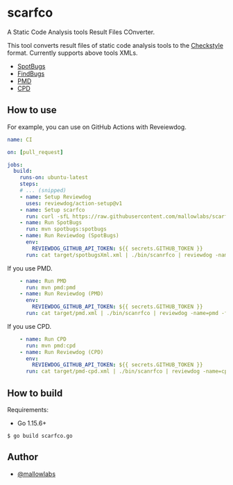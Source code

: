 # scarfco

A Static Code Analysis tools Result Files COnverter.

This tool converts result files of static code analysis tools to the [Checkstyle](https://checkstyle.sourceforge.io/) format.
Currently supports above tools XMLs.

* [SpotBugs](https://spotbugs.github.io/)
* [FindBugs](http://findbugs.sourceforge.net/)
* [PMD](https://pmd.github.io/)
* [CPD](https://pmd.github.io/latest/pmd_userdocs_cpd.html)

## How to use

For example, you can use on GitHub Actions with Reveiewdog.


```yaml
name: CI

on: [pull_request]

jobs:
  build:
    runs-on: ubuntu-latest
    steps:
    # ... (snipped)
    - name: Setup Reviewdog
      uses: reviewdog/action-setup@v1
    - name: Setup scarfco
      run: curl -sfL https://raw.githubusercontent.com/mallowlabs/scarfco/main/install.sh | sh -s
    - name: Run SpotBugs
      run: mvn spotbugs:spotbugs
    - name: Run Reviewdog (SpotBugs)
      env:
        REVIEWDOG_GITHUB_API_TOKEN: ${{ secrets.GITHUB_TOKEN }}
      run: cat target/spotbugsXml.xml | ./bin/scanrfco | reviewdog -name=spotbugs -f=checkstyle -reporter=github-pr-review -diff="git diff ${{ github.event.pull_request.base.sha }}"
```

If you use PMD.

```yaml
    - name: Run PMD
      run: mvn pmd:pmd
    - name: Run Reviewdog (PMD)
      env:
        REVIEWDOG_GITHUB_API_TOKEN: ${{ secrets.GITHUB_TOKEN }}
      run: cat target/pmd.xml | ./bin/scanrfco | reviewdog -name=pmd -f=checkstyle -reporter=github-pr-review -diff="git diff ${{ github.event.pull_request.base.sha }}"
```

If you use CPD.

```yaml
    - name: Run CPD
      run: mvn pmd:cpd
    - name: Run Reviewdog (CPD)
      env:
        REVIEWDOG_GITHUB_API_TOKEN: ${{ secrets.GITHUB_TOKEN }}
      run: cat target/pmd-cpd.xml | ./bin/scanrfco | reviewdog -name=cpd -f=checkstyle -reporter=github-pr-review -diff="git diff ${{ github.event.pull_request.base.sha }}"
```

## How to build

Requirements:

* Go 1.15.6+

```shell
$ go build scarfco.go
```

## Author

* [@mallowlabs](https://github.com/mallowlabs)
